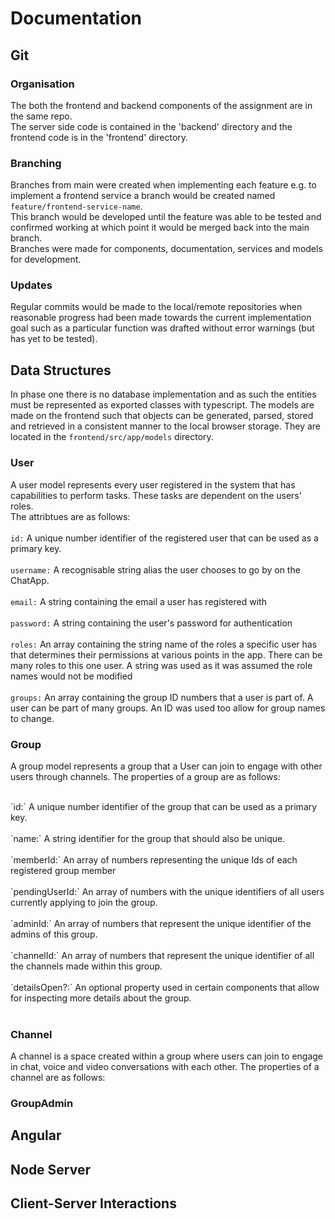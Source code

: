 # Documentation

## Git

### Organisation
The both the frontend and backend components of the assignment are in the same repo. <br>
The server side code is contained in the 'backend' directory and the frontend code is in the 'frontend' directory.

### Branching

Branches from main were created when implementing each feature e.g. to implement a frontend service a branch would be created named `feature/frontend-service-name`. <br> This branch would be developed until the feature was able to be tested and confirmed working at which point it would be merged back into the main branch. <br>
Branches were made for components, documentation, services and models for development.

### Updates
Regular commits would be made to the local/remote repositories when reasonable progress had been made towards the current implementation goal such as a particular function was drafted without error warnings (but has yet to be tested). <br>

## Data Structures

In phase one there is no database implementation and as such the entities must be represented as exported classes with typescript. The models are made on the frontend such that objects can be generated, parsed, stored and retrieved in a consistent manner to the local browser storage. They are located in the `frontend/src/app/models` directory.

### User

A user model represents every user registered in the system that has capabilities to perform tasks. These tasks are dependent on the users' roles. <br>
The attribtues are as follows: <br>
<br>
`id:` A unique number identifier of the registered user that can be used as a primary key. <br>
<br>
`username:` A recognisable string alias the user chooses to go by on the ChatApp. <br>
<br>
`email:` A string containing the email a user has registered with <br>
<br>
`password:` A string containing the user's password for authentication <br>
<br>
`roles:` An array containing the string name of the roles a specific user has that determines their permissions at various points in the app. There can be many roles to this one user. A string was used as it was assumed the role names would not be modified <br>
<br>
`groups:` An array containing the group ID numbers that a user is part of. A user can be part of many groups. An ID was used too allow for group names to change.<br>

### Group

A group model represents a group that a User can join to engage with other users through channels. The properties of a group are as follows: <br>

<br>
`id:` A unique number identifier of the group that can be used as a primary key. <br>
<br>
`name:` A string identifier for the group that should also be unique. <br>
<br>
`memberId:` An array of numbers representing the unique Ids of each registered group member <br>
<br>
`pendingUserId:` An array of numbers with the unique identifiers of all users currently applying to join the group. <br>
<br>
`adminId:` An array of numbers that represent the unique identifier of the admins of this group. <br>
<br>
`channelId:` An array of numbers that represent the unique identifier of all the channels made within this group. <br>
<br>
`detailsOpen?:` An optional property used in certain components that allow for inspecting more details about the group. <br>
<br>


### Channel

A channel is a space created within a group where users can join to engage in chat, voice and video conversations with each other. The properties of a channel are as follows:


### GroupAdmin

## Angular

## Node Server

## Client-Server Interactions


